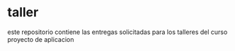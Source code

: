 # taller
este repositorio contiene las entregas solicitadas para los talleres del curso proyecto de aplicacion
